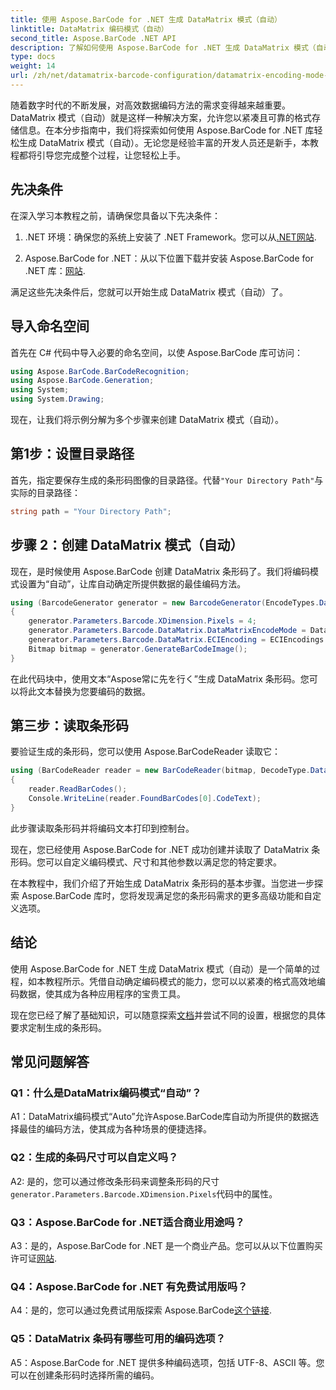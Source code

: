 ```yaml
---
title: 使用 Aspose.BarCode for .NET 生成 DataMatrix 模式（自动）
linktitle: DataMatrix 编码模式（自动）
second_title: Aspose.BarCode .NET API
description: 了解如何使用 Aspose.BarCode for .NET 生成 DataMatrix 模式（自动）。本分步指南涵盖了从先决条件到读取条形码的所有内容。
type: docs
weight: 14
url: /zh/net/datamatrix-barcode-configuration/datamatrix-encoding-mode-auto/
---
```

随着数字时代的不断发展，对高效数据编码方法的需求变得越来越重要。 DataMatrix 模式（自动）就是这样一种解决方案，允许您以紧凑且可靠的格式存储信息。在本分步指南中，我们将探索如何使用 Aspose.BarCode for .NET 库轻松生成 DataMatrix 模式（自动）。无论您是经验丰富的开发人员还是新手，本教程都将引导您完成整个过程，让您轻松上手。

## 先决条件

在深入学习本教程之前，请确保您具备以下先决条件：

1.  .NET 环境：确保您的系统上安装了 .NET Framework。您可以从[.NET网站](https://dotnet.microsoft.com/download/dotnet).

2. Aspose.BarCode for .NET：从以下位置下载并安装 Aspose.BarCode for .NET 库：[网站](https://releases.aspose.com/barcode/net/).

满足这些先决条件后，您就可以开始生成 DataMatrix 模式（自动）了。

## 导入命名空间

首先在 C# 代码中导入必要的命名空间，以使 Aspose.BarCode 库可访问：

```csharp
using Aspose.BarCode.BarCodeRecognition;
using Aspose.BarCode.Generation;
using System;
using System.Drawing;
```

现在，让我们将示例分解为多个步骤来创建 DataMatrix 模式（自动）。

## 第1步：设置目录路径

首先，指定要保存生成的条形码图像的目录路径。代替`"Your Directory Path"`与实际的目录路径：

```csharp
string path = "Your Directory Path";
```

## 步骤 2：创建 DataMatrix 模式（自动）

现在，是时候使用 Aspose.BarCode 创建 DataMatrix 条形码了。我们将编码模式设置为“自动”，让库自动确定所提供数据的最佳编码方法。

```csharp
using (BarcodeGenerator generator = new BarcodeGenerator(EncodeTypes.DataMatrix, "Aspose常に先を行く"))
{
    generator.Parameters.Barcode.XDimension.Pixels = 4;
    generator.Parameters.Barcode.DataMatrix.DataMatrixEncodeMode = DataMatrixEncodeMode.Auto;
    generator.Parameters.Barcode.DataMatrix.ECIEncoding = ECIEncodings.UTF8;
    Bitmap bitmap = generator.GenerateBarCodeImage();
}
```

在此代码块中，使用文本“Aspose常に先を行く”生成 DataMatrix 条形码。您可以将此文本替换为您要编码的数据。

## 第三步：读取条形码

要验证生成的条形码，您可以使用 Aspose.BarCodeReader 读取它：

```csharp
using (BarCodeReader reader = new BarCodeReader(bitmap, DecodeType.DataMatrix))
{
    reader.ReadBarCodes();
    Console.WriteLine(reader.FoundBarCodes[0].CodeText);
}
```

此步骤读取条形码并将编码文本打印到控制台。

现在，您已经使用 Aspose.BarCode for .NET 成功创建并读取了 DataMatrix 条形码。您可以自定义编码模式、尺寸和其他参数以满足您的特定要求。

在本教程中，我们介绍了开始生成 DataMatrix 条形码的基本步骤。当您进一步探索 Aspose.BarCode 库时，您将发现满足您的条形码需求的更多高级功能和自定义选项。

## 结论

使用 Aspose.BarCode for .NET 生成 DataMatrix 模式（自动）是一个简单的过程，如本教程所示。凭借自动确定编码模式的能力，您可以以紧凑的格式高效地编码数据，使其成为各种应用程序的宝贵工具。

现在您已经了解了基础知识，可以随意探索[文档](https://reference.aspose.com/barcode/net/)并尝试不同的设置，根据您的具体要求定制生成的条形码。

## 常见问题解答

### Q1：什么是DataMatrix编码模式“自动”？

A1：DataMatrix编码模式“Auto”允许Aspose.BarCode库自动为所提供的数据选择最佳的编码方法，使其成为各种场景的便捷选择。

### Q2：生成的条码尺寸可以自定义吗？

 A2: 是的，您可以通过修改条形码来调整条形码的尺寸`generator.Parameters.Barcode.XDimension.Pixels`代码中的属性。

### Q3：Aspose.BarCode for .NET适合商业用途吗？

 A3：是的，Aspose.BarCode for .NET 是一个商业产品。您可以从以下位置购买许可证[网站](https://purchase.aspose.com/buy).

### Q4：Aspose.BarCode for .NET 有免费试用版吗？

 A4：是的，您可以通过免费试用版探索 Aspose.BarCode[这个链接](https://releases.aspose.com/).

### Q5：DataMatrix 条码有哪些可用的编码选项？

A5：Aspose.BarCode for .NET 提供多种编码选项，包括 UTF-8、ASCII 等。您可以在创建条形码时选择所需的编码。